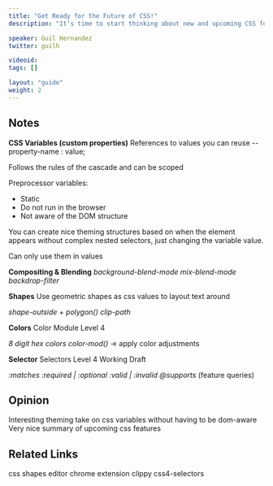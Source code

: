```yaml
---
title: "Get Ready for the Future of CSS!"
description: "It’s time to start thinking about new and upcoming CSS features that will boost your workflow and give you more power and flexibility when building your projects. This talk covers the latest CSS features, including: color manipulation, custom properties, selectors level 4, and what's new in media queries. We’ll also have a look at in-browser design features like blend modes and clip-path."

speaker: Guil Hernandez
twitter: guilh

videoid:
tags: []

layout: "guide"
weight: 2
---
```


<article id="1">

## Notes

**CSS Variables (custom properties)**
References to values you can reuse
--property-name : value;

Follows the rules of the cascade and can be scoped

Preprocessor variables:
* Static 
* Do not run in the browser
* Not aware of the DOM structure

You can create nice theming structures based on when the element appears without complex nested selectors, just changing the variable value.

Can only use them in values

**Compositing & Blending**
_background-blend-mode_
_mix-blend-mode_
_backdrop-filter_

**Shapes**
Use geometric shapes as css values to layout text around

_shape-outside_ + _polygon()_
_clip-path_

**Colors**
Color Module Level 4

_8 digit hex colors_
_color-mod()_ -> apply color adjustments

**Selector**
Selectors Level 4 Working Draft

_:matches_
_:required | :optional_
_:valid | :invalid_
_@supports_ (feature queries)

</article>

<article id="2">

## Opinion

Interesting theming take on css variables without having to be dom-aware
Very nice summary of upcoming css features

</article>

<article id="3">

## Related Links

css shapes editor chrome extension
clippy
css4-selectors

</article>